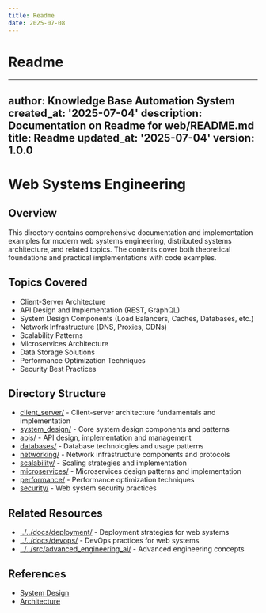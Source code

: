 ```yaml
---
title: Readme
date: 2025-07-08
---
```


# Readme

---
author: Knowledge Base Automation System
created_at: '2025-07-04'
description: Documentation on Readme for web/README.md
title: Readme
updated_at: '2025-07-04'
version: 1.0.0
---

# Web Systems Engineering

## Overview
This directory contains comprehensive documentation and implementation examples for modern web systems engineering, distributed systems architecture, and related topics. The contents cover both theoretical foundations and practical implementations with code examples.

## Topics Covered
- Client-Server Architecture
- API Design and Implementation (REST, GraphQL)
- System Design Components (Load Balancers, Caches, Databases, etc.)
- Network Infrastructure (DNS, Proxies, CDNs)
- Scalability Patterns
- Microservices Architecture
- Data Storage Solutions
- Performance Optimization Techniques
- Security Best Practices

## Directory Structure
- [client_server/](client_server/) - Client-server architecture fundamentals and implementation
- [system_design/](system_design/) - Core system design components and patterns
- [apis/](apis/) - API design, implementation and management
- [databases/](databases/) - Database technologies and usage patterns
- [networking/](networking/) - Network infrastructure components and protocols
- [scalability/](scalability/) - Scaling strategies and implementation
- [microservices/](microservices/) - Microservices design patterns and implementation
- [performance/](performance/) - Performance optimization techniques
- [security/](security/) - Web system security practices

## Related Resources
- [../../docs/deployment/](../deployment/) - Deployment strategies for web systems
- [../../docs/devops/](../devops/) - DevOps practices for web systems
- [../../src/advanced_engineering_ai/](../../src/advanced_engineering_ai/) - Advanced engineering concepts

## References
- [System Design](../../system_design.md)
- [Architecture](../../architecture.md)
